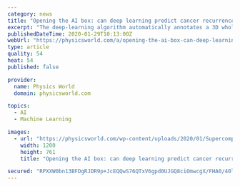```yaml
---
category: news
title: "Opening the AI box: can deep learning predict cancer recurrence?"
excerpt: "The deep-learning algorithm automatically annotates a 3D whole-mount pathology image and presents the discovered features in an understandable way. The patches with high probability of cancer recurrence are shown by colour and height. (Courtesy ..."
publishedDateTime: 2020-01-29T10:13:00Z
webUrl: "https://physicsworld.com/a/opening-the-ai-box-can-deep-learning-predict-cancer/"
type: article
quality: 54
heat: 54
published: false

provider:
  name: Physics World
  domain: physicsworld.com

topics:
  - AI
  - Machine Learning

images:
  - url: "https://physicsworld.com/wp-content/uploads/2020/01/Supercomputer-RAIDEN.jpg"
    width: 1200
    height: 761
    title: "Opening the AI box: can deep learning predict cancer recurrence?"

secured: "RPXXW0bn13BFDgRJDR9p+JcEQQwS76QTxV6gpd0UJGQ8ciOmwcgX/FHA0/40lA4vq84BPG/+ARcNLM3EWHclEg0qNEyXI/VW4rGkkkVUc9/FvqRtMQ7YgN7W0z76J16LnFdlzhmfiyvRhah51C17SgbuwDNfdsNxvNh50tg3mpTxg1RpMU7NSlpJ045fD47eUXDB2PYttBh5bE9lJ+fLmD1gBZR9FcsE8rpegrS5W6UON/HXLzMBO+Q7YpojpCATP1yHYenmd6G71L8DRPpH0v9bUfMszcgNorTLFnGXFSVHcjZizb/MRrPpQOH9b60AF/qWRev/UswbBhP1m7W74c9TwuECU9bMuDpQrG7hhGb/C3ZB4duUk2RlIEXM1SSQsaSWhLSL2ySKB3EOqhlWUYka/vCLM4Y3I+dvor2nz4A+nwhTvU68hXI4BqTdSCvbJr5Tq//Wxp5LKd0PwuzatJ9NhB8mXXojkEtpgwKzhnQ=;WokugpZOKFjTwH8L8WMsCA=="
---
```


